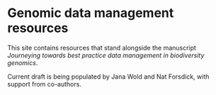 # Genomic data management resources

This site contains resources that stand alongside the manuscript *Journeying towards best practice data management in biodiversity genomics*.

Current draft is being populated by Jana Wold and Nat Forsdick, with support from co-authors.

